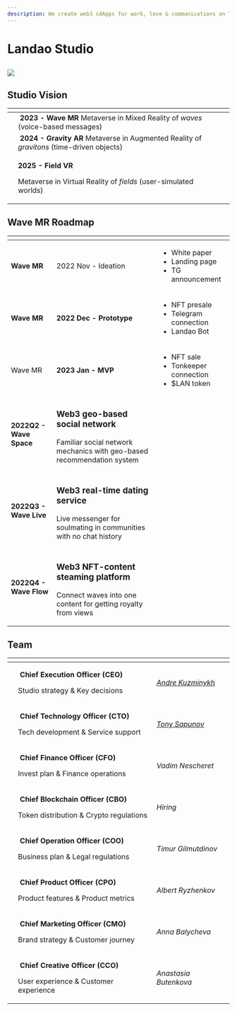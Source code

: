```yaml
---
description: We create web3 cdApps for work, love & communications on TON-blockchain
---
```


# Landao Studio

## ![](../.gitbook/assets/telegram-cloud-document-2-5204222910629160424.jpg)

## Studio Vision

<table data-view="cards"><thead><tr><th></th><th></th><th></th><th data-hidden data-card-cover data-type="files"></th></tr></thead><tbody><tr><td></td><td><strong></strong><img src="../.gitbook/assets/telegram-cloud-document-2-5197520528264407570 (1).jpg" alt="" data-size="line"> <strong>2023 -</strong> <strong>Wave MR</strong> Metaverse in Mixed Reality of <em>waves</em> (voice-based messages)</td><td></td><td></td></tr><tr><td></td><td><strong></strong><img src="../.gitbook/assets/telegram-cloud-document-2-5197520528264407569.jpg" alt="" data-size="line"> <strong>2024 - Gravity AR</strong> Metaverse in Augmented Reality of <em>gravitons</em> (time-driven objects)</td><td></td><td></td></tr><tr><td></td><td><p><strong></strong><img src="../.gitbook/assets/telegram-cloud-document-2-5197520528264407568.jpg" alt="" data-size="line"><strong>2025 - Field VR</strong></p><p>Metaverse in Virtual Reality of <em>fields</em> (user-simulated worlds)</p></td><td></td><td></td></tr></tbody></table>

## Wave MR Roadmap

<table data-view="cards"><thead><tr><th></th><th></th><th></th></tr></thead><tbody><tr><td><strong>Wave MR</strong></td><td>2022 Nov - Ideation</td><td><ul><li>White paper</li><li>Landing page</li><li>TG announcement</li></ul></td></tr><tr><td><strong>Wave MR</strong></td><td><strong>2022 Dec - Prototype</strong></td><td><ul><li>NFT presale</li><li>Telegram connection</li><li>Landao Bot</li></ul></td></tr><tr><td>Wave MR</td><td><strong>2023 Jan - MVP</strong></td><td><ul><li>NFT sale</li><li>Tonkeeper connection</li><li>$LAN token</li></ul></td></tr><tr><td><strong>2022Q2 - Wave Space</strong></td><td><h3 id="geo-based-social-network-in-web3">Web3 geo-based social network</h3><p>Familiar social network mechanics with geo-based recommendation system</p></td><td></td></tr><tr><td><strong>2022Q3 - Wave Live</strong></td><td><h3 id="real-time-dating-service-in-web3">Web3 real-time dating service</h3><p>Live messenger for soulmating in communities with no chat history</p></td><td></td></tr><tr><td><strong>2022Q4 - Wave Flow</strong></td><td><h3 id="nft-content-steaming-platform-in-web3">Web3 NFT-content steaming platform</h3><p>Connect waves into one content for getting royalty from views</p></td><td></td></tr></tbody></table>

## Team

<table data-card-size="large" data-view="cards"><thead><tr><th></th><th></th><th></th></tr></thead><tbody><tr><td><img src="../.gitbook/assets/telegram-cloud-document-2-5197520528264407578.jpg" alt=""></td><td><p><strong></strong><img src="../.gitbook/assets/telegram-cloud-document-2-5197520528264407610.jpg" alt="" data-size="line"> <strong>Chief Execution Officer (CEO)</strong></p><p>Studio strategy &#x26; Key decisions</p></td><td><em></em><a href="https://www.linkedin.com/in/andre-kuzminykh/"><em>Andre Kuzminykh</em></a><em></em></td></tr><tr><td><img src="../.gitbook/assets/telegram-cloud-document-2-5197520528264407583 (1).jpg" alt=""></td><td><p><strong></strong><img src="../.gitbook/assets/telegram-cloud-document-2-5197520528264407615.jpg" alt="" data-size="line"> <strong>Chief Technology Officer (CTO)</strong></p><p>Tech development &#x26; Service support</p></td><td><em></em><a href="https://www.linkedin.com/in/sapun4ik/"><em>Tony Sapunov</em></a><em></em></td></tr><tr><td><img src="../.gitbook/assets/telegram-cloud-document-2-5197520528264407582.jpg" alt=""></td><td><p><strong></strong><img src="../.gitbook/assets/telegram-cloud-document-2-5197520528264407614.jpg" alt="" data-size="line"> <strong>Chief Finance Officer (CFO)</strong></p><p>Invest plan &#x26; Finance operations</p></td><td><em>Vadim Nescheret</em></td></tr><tr><td><img src="../.gitbook/assets/telegram-cloud-document-2-5197520528264407601.jpg" alt=""></td><td><p><strong></strong><img src="../.gitbook/assets/telegram-cloud-document-2-5197520528264407612.jpg" alt="" data-size="line"> <strong>Chief Blockchain Officer (CBO)</strong></p><p>Token distribution &#x26; Crypto regulations</p></td><td><em>Hiring</em></td></tr><tr><td><img src="../.gitbook/assets/telegram-cloud-document-2-5197520528264407580.jpg" alt=""></td><td><p><strong></strong><img src="../.gitbook/assets/telegram-cloud-document-2-5197520528264407613.jpg" alt="" data-size="line"> <strong>Chief Operation Officer (COO)</strong></p><p>Business plan &#x26; Legal regulations</p></td><td><em>Timur Gilmutdinov</em></td></tr><tr><td><img src="../.gitbook/assets/telegram-cloud-document-2-5197520528264407576.jpg" alt=""></td><td><p><strong></strong><img src="../.gitbook/assets/telegram-cloud-document-2-5197520528264407608.jpg" alt="" data-size="line"> <strong>Chief Product Officer (CPO)</strong></p><p>Product features &#x26; Product metrics</p></td><td><em>Albert Ryzhenkov</em> </td></tr><tr><td><img src="../.gitbook/assets/telegram-cloud-document-2-5197520528264407577.jpg" alt=""></td><td><p><strong></strong><img src="../.gitbook/assets/telegram-cloud-document-2-5197520528264407611.jpg" alt="" data-size="line"> <strong>Chief Marketing Officer (CMO)</strong></p><p>Brand strategy &#x26; Customer journey </p></td><td><em>Anna Balycheva</em> </td></tr><tr><td><img src="../.gitbook/assets/telegram-cloud-document-2-5197520528264407579.jpg" alt=""></td><td><p><strong></strong><img src="../.gitbook/assets/telegram-cloud-document-2-5197520528264407618.jpg" alt="" data-size="line"> <strong>Chief Creative Officer (CCO)</strong></p><p>User experience &#x26; Customer experience</p></td><td><em>Anastasia Butenkova</em></td></tr></tbody></table>

